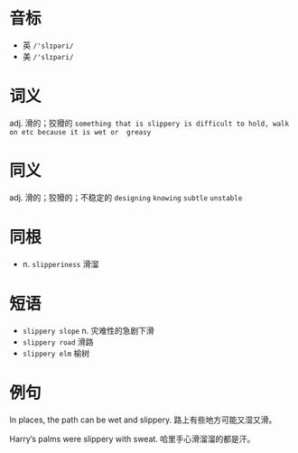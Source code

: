 # 音标

- 英 `/'slɪpəri/`
- 美 `/'slɪpəri/`

# 词义

adj. 滑的；狡猾的
`something that is slippery is difficult to hold, walk on etc because it is wet or  greasy `

# 同义

adj. 滑的；狡猾的；不稳定的
`designing` `knowing` `subtle` `unstable`

# 同根

- n. `slipperiness` 滑溜

# 短语

- `slippery slope` n. 灾难性的急剧下滑
- `slippery road` 滑路
- `slippery elm` 榆树

# 例句

In places, the path can be wet and slippery.
路上有些地方可能又湿又滑。

Harry’s palms were slippery with sweat.
哈里手心滑溜溜的都是汗。


